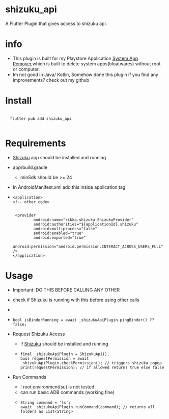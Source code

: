 # shizuku_api
A  Flutter Plugin that gives access to shizuku api.

# info 
- This plugin is built for my Playstore Application [System App Remover](https://play.google.com/store/apps/details?id=com.santhoshDsubramani.systemappremover),which is built to delete system apps(bloatwares) without root or computer.
- Im not good in Java/ Kotlin, Somehow done this plugin if you find any improvements? check out my github 

# Install
```
  
  flutter pub add shizuku_api
  
  ```

# Requirements
- [Shizuku](https://shizuku.rikka.app/) app should be installed and running

- app/build.gradle
  - minSdk should be >= 24



- In AndroidManifest.xml add this inside application tag
-  ```
   <application>
   <!-- other code>

   
    <provider
            android:name="rikka.shizuku.ShizukuProvider"
            android:authorities="${applicationId}.shizuku"
            android:multiprocess="false"
            android:enabled="true"
            android:exported="true"
            android:permission="android.permission.INTERACT_ACROSS_USERS_FULL" />
   </application>
   ```
# Usage

- Important: DO THIS BEFORE CALLING ANY OTHER 
- check if Shizuku is running with this before using other calls
- 
- ```
  bool isBinderRunning = await _shizukuApiPlugin.pingBinder() ?? false;
  
  ```

- Request Shizuku Access
  - !! [Shizuku](https://shizuku.rikka.app/) should be installed and running
  - ```
    final _shizukuApiPlugin = ShizukuApi();
    bool requestPermission = await  _shizukuApiPlugin.checkPermission(); // triggers shizuku popup
    print(requestPermission); // if allowed returns true else false
    ```
- Run Commands
  - ! root environment(su) is not tested 
  - can run basic ADB commands (working fine)
  - ```
    String command = 'ls';
    await _shizukuApiPlugin.runCommand(command); // returns all folders as List<String>
    ```

